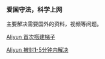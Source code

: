 ### 爱国守法，科学上网

主要解决需要国外的资料，视频等问题。

[Aliyun 首次搭建梯子](./ALIYUN.md)

[Aliyun 被封1-5分钟内解决](./ALIYUN_1.md)
